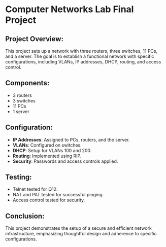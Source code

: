 # Computer Networks Lab Final Project

## Project Overview:
This project sets up a network with three routers, three switches, 11 PCs, and a server. The goal is to establish a functional network with specific configurations, including VLANs, IP addresses, DHCP, routing, and access control.

## Components:
- 3 routers
- 3 switches
- 11 PCs
- 1 server

## Configuration:
- **IP Addresses**: Assigned to PCs, routers, and the server.
- **VLANs**: Configured on switches.
- **DHCP**: Setup for VLANs 100 and 200.
- **Routing**: Implemented using RIP.
- **Security**: Passwords and access controls applied.

## Testing:
- Telnet tested for Q12.
- NAT and PAT tested for successful pinging.
- Access control tested for security.

## Conclusion:
This project demonstrates the setup of a secure and efficient network infrastructure, emphasizing thoughtful design and adherence to specific configurations.

